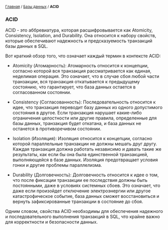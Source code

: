 <sub>[Главная](../../index.md) / [Базы данных](README.md) / **ACID** </sub>

### **ACID**

ACID - это аббревиатура, которая расшифровывается как Atomicity, Consistency, Isolation, and Durability. Она относится к набору свойств, которые обеспечивают надежность и предсказуемость транзакций базы данных в SQL.

Вот краткий обзор того, что означает каждый термин в контексте ACID:

- Atomicity (Атомарность): Атомарность относится к концепции, согласно которой вся транзакция рассматривается как единая, неделимая операция. Это означает, что в случае сбоя любой части транзакции, вся транзакция откатывается к предыдущему состоянию, что гарантирует, что база данных остается в согласованном состоянии.

- Consistency (Согласованность): Последовательность относится к идее, что транзакция переводит базу данных из одного допустимого состояния в другое. Если транзакция нарушает какие-либо ограничения целостности или другие правила, определенные для базы данных, транзакция будет откатана, и база данных не останется в противоречивом состоянии.

- Isolation (Изоляция): Изоляция относится к концепции, согласно которой параллельные транзакции не должны мешать друг другу. Каждая транзакция должна работать независимо и давать такие же результаты, как если бы она была единственной транзакцией, выполняющейся в базе данных. Изоляция предотвращает условия гонки и другие проблемы параллелизма.

- Durability (Долговечность): Долговечность относится к идее о том, что после фиксации транзакции ее последствия должны быть постоянными, даже в условиях системных сбоев. Это означает, что даже если произойдет отключение электроэнергии или другое катастрофическое событие, база данных сможет восстановиться и вернуть зафиксированные транзакции в состояние до сбоя.

Одним словом, свойства ACID необходимы для обеспечения надежного и последовательного выполнения транзакций в SQL, что крайне важно для корректности и безопасности данных.

